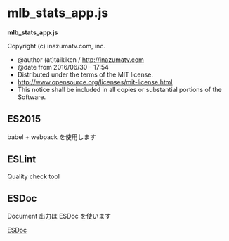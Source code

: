 # mlb_stats_app.js

**mlb_stats_app.js**

Copyright (c) inazumatv.com, inc.
 * @author (at)taikiken / http://inazumatv.com
 * @date from 2016/06/30 - 17:54
 * Distributed under the terms of the MIT license.
 * http://www.opensource.org/licenses/mit-license.html
 * This notice shall be included in all copies or substantial portions of the Software.

## ES2015

babel + webpack を使用します

## ESLint

Quality check tool


## ESDoc

Document 出力は ESDoc を使います

[ESDoc](https://esdoc.org/)
